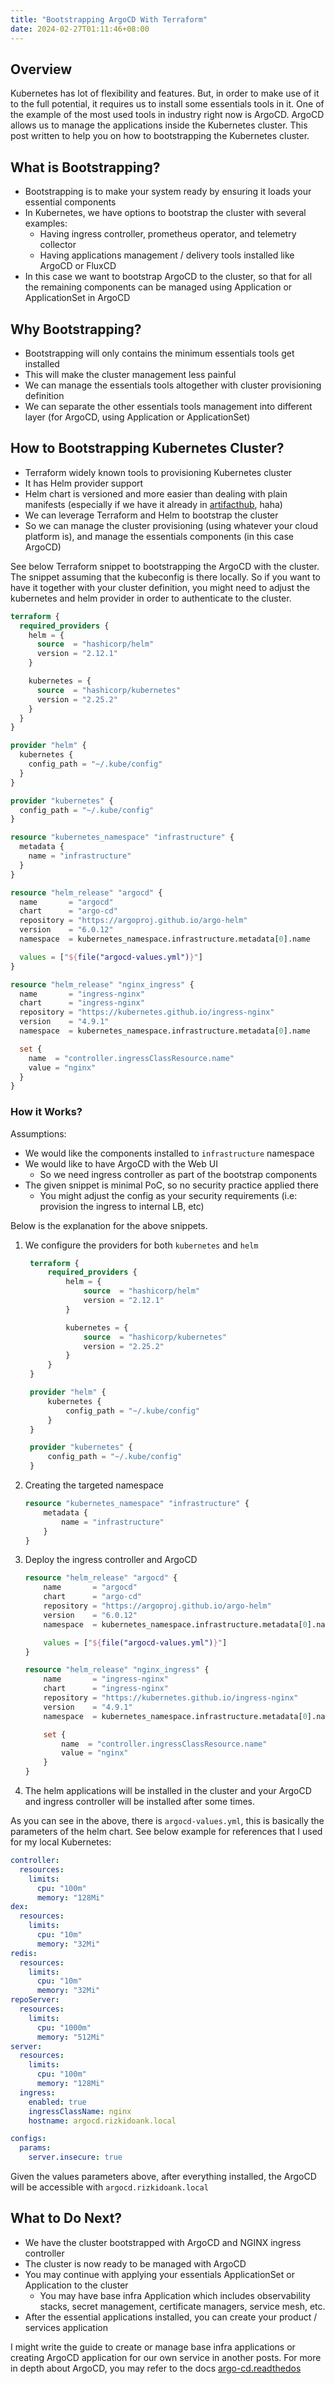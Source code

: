 ```yaml
---
title: "Bootstrapping ArgoCD With Terraform"
date: 2024-02-27T01:11:46+08:00
---
```


## Overview
Kubernetes has lot of flexibility and features. But, in order to make use of it to the full potential, it requires us to install some essentials tools in it. One of the example of the most used tools in industry right now is ArgoCD. ArgoCD allows us to manage the applications inside the Kubernetes cluster. This post written to help you on how to bootstrapping the Kubernetes cluster.


## What is Bootstrapping?
- Bootstrapping is to make your system ready by ensuring it loads your essential components
- In Kubernetes, we have options to bootstrap the cluster with several examples:
  - Having ingress controller, prometheus operator, and telemetry collector
  - Having applications management / delivery tools installed like ArgoCD or FluxCD
- In this case we want to bootstrap ArgoCD to the cluster, so that for all the remaining components can be managed using Application or ApplicationSet in ArgoCD

## Why Bootstrapping?
- Bootstrapping will only contains the minimum essentials tools get installed
- This will make the cluster management less painful
- We can manage the essentials tools altogether with cluster provisioning definition
- We can separate the other essentials tools management into different layer (for ArgoCD, using Application or ApplicationSet)

## How to Bootstrapping Kubernetes Cluster?
- Terraform widely known tools to provisioning Kubernetes cluster
- It has Helm provider support
- Helm chart is versioned and more easier than dealing with plain manifests (especially if we have it already in [artifacthub](https://artifacthub.io), haha)
- We can leverage Terraform and Helm to bootstrap the cluster
- So we can manage the cluster provisioning (using whatever your cloud platform is), and manage the essentials components (in this case ArgoCD)

See below Terraform snippet to bootstrapping the ArgoCD with the cluster. The snippet assuming that the kubeconfig is there locally. So if you want to have it together with your cluster definition, you might need to adjust the kubernetes and helm provider in order to authenticate to the cluster.

```terraform
terraform {
  required_providers {
    helm = {
      source  = "hashicorp/helm"
      version = "2.12.1"
    }

    kubernetes = {
      source  = "hashicorp/kubernetes"
      version = "2.25.2"
    }
  }
}

provider "helm" {
  kubernetes {
    config_path = "~/.kube/config"
  }
}

provider "kubernetes" {
  config_path = "~/.kube/config"
}

resource "kubernetes_namespace" "infrastructure" {
  metadata {
    name = "infrastructure"
  }
}

resource "helm_release" "argocd" {
  name       = "argocd"
  chart      = "argo-cd"
  repository = "https://argoproj.github.io/argo-helm"
  version    = "6.0.12"
  namespace  = kubernetes_namespace.infrastructure.metadata[0].name

  values = ["${file("argocd-values.yml")}"]
}

resource "helm_release" "nginx_ingress" {
  name       = "ingress-nginx"
  chart      = "ingress-nginx"
  repository = "https://kubernetes.github.io/ingress-nginx"
  version    = "4.9.1"
  namespace  = kubernetes_namespace.infrastructure.metadata[0].name

  set {
    name  = "controller.ingressClassResource.name"
    value = "nginx"
  }
}
```

### How it Works?
Assumptions:
- We would like the components installed to `infrastructure` namespace
- We would like to have ArgoCD with the Web UI
  - So we need ingress controller as part of the bootstrap components
- The given snippet is minimal PoC, so no security practice applied there
  - You might adjust the config as your security requirements (i.e: provision the ingress to internal LB, etc)

Below is the explanation for the above snippets.
1. We configure the providers for both `kubernetes` and `helm`
   ```terraform
    terraform {
        required_providers {
            helm = {
                source  = "hashicorp/helm"
                version = "2.12.1"
            }

            kubernetes = {
                source  = "hashicorp/kubernetes"
                version = "2.25.2"
            }
        }
    }

    provider "helm" {
        kubernetes {
            config_path = "~/.kube/config"
        }
    }

    provider "kubernetes" {
        config_path = "~/.kube/config"
    }
   ```
2. Creating the targeted namespace
    ```terraform
    resource "kubernetes_namespace" "infrastructure" {
        metadata {
            name = "infrastructure"
        }
    }
    ```
3. Deploy the ingress controller and ArgoCD
    ```terraform
    resource "helm_release" "argocd" {
        name       = "argocd"
        chart      = "argo-cd"
        repository = "https://argoproj.github.io/argo-helm"
        version    = "6.0.12"
        namespace  = kubernetes_namespace.infrastructure.metadata[0].name

        values = ["${file("argocd-values.yml")}"]
    }

    resource "helm_release" "nginx_ingress" {
        name       = "ingress-nginx"
        chart      = "ingress-nginx"
        repository = "https://kubernetes.github.io/ingress-nginx"
        version    = "4.9.1"
        namespace  = kubernetes_namespace.infrastructure.metadata[0].name

        set {
            name  = "controller.ingressClassResource.name"
            value = "nginx"
        }
    }
    ```
4. The helm applications will be installed in the cluster and your ArgoCD and ingress controller will be installed after some times.

As you can see in the above, there is `argocd-values.yml`, this is basically the parameters of the helm chart. See below example for references that I used for my local Kubernetes:
```yaml
controller:
  resources:
    limits:
      cpu: "100m"
      memory: "128Mi"
dex:
  resources:
    limits:
      cpu: "10m"
      memory: "32Mi"
redis:
  resources:
    limits:
      cpu: "10m"
      memory: "32Mi"
repoServer:
  resources:
    limits:
      cpu: "1000m"
      memory: "512Mi"
server:
  resources:
    limits:
      cpu: "100m"
      memory: "128Mi"
  ingress:
    enabled: true
    ingressClassName: nginx
    hostname: argocd.rizkidoank.local

configs:
  params:
    server.insecure: true
```

Given the values parameters above, after everything installed, the ArgoCD will be accessible with `argocd.rizkidoank.local`

## What to Do Next?
- We have the cluster bootstrapped with ArgoCD and NGINX ingress controller
- The cluster is now ready to be managed with ArgoCD
- You may continue with applying your essentials ApplicationSet or Application to the cluster
  - You may have base infra Application which includes observability stacks, secret management, certificate managers, service mesh, etc.
- After the essential applications installed, you can create your product / services application

I might write the guide to create or manage base infra applications or creating ArgoCD application for our own service in another posts. For more in depth about ArgoCD, you may refer to the docs [argo-cd.readthedos](https://argo-cd.readthedocs.io/en/stable/)